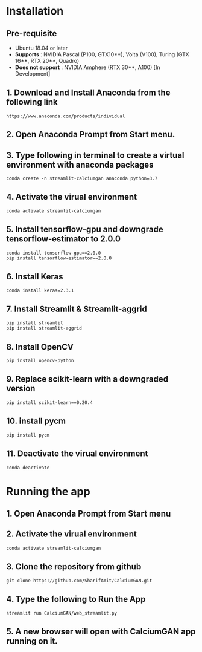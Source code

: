 # Installation 

## Pre-requisite
- Ubuntu 18.04 or later
- **Supports** : NVIDIA Pascal (P100, GTX10**), Volta (V100), Turing (GTX 16**, RTX 20**, Quadro)
- **Does not support** : NVIDIA Amphere (RTX 30**, A100) [In Development]

## 1. Download and Install Anaconda from the following link

```
https://www.anaconda.com/products/individual
```

## 2. Open Anaconda Prompt from Start menu. 

## 3. Type following in terminal to create a virtual environment with anaconda packages
```
conda create -n streamlit-calciumgan anaconda python=3.7
```
## 4. Activate the virual environment
```
conda activate streamlit-calciumgan
```
## 5. Install tensorflow-gpu and downgrade tensorflow-estimator to 2.0.0
```
conda install tensorflow-gpu==2.0.0
pip install tensorflow-estimator==2.0.0
```
## 6. Install Keras
```
conda install keras=2.3.1
```
## 7. Install Streamlit & Streamlit-aggrid
```
pip install streamlit
pip install streamlit-aggrid
```
## 8. Install OpenCV
```
pip install opencv-python
```
## 9. Replace scikit-learn with a downgraded version
```
pip install scikit-learn==0.20.4
```
## 10. install pycm
```
pip install pycm
```

## 11. Deactivate the virual environment
```
conda deactivate
```

# Running the app

## 1. Open Anaconda Prompt from Start menu 

## 2. Activate the virual environment
```
conda activate streamlit-calciumgan
```
## 3. Clone the repository from github
```
git clone https://github.com/SharifAmit/CalciumGAN.git
```

## 4. Type the following to Run the App
```
streamlit run CalciumGAN/web_streamlit.py
```
## 5. A new browser will open with CalciumGAN app running on it. 


